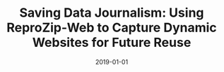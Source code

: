 ---
title: 'Saving Data Journalism: Using ReproZip-Web to Capture Dynamic Websites for Future Reuse'
collection: publications
permalink: /publication/2019-ipres-reprozip-web
excerpt: ''
date: 2019-01-01
venue: 'LIS Scholarship Archive, doi:10.31229/osf.io/khtdr'
paperurl: ''
authors: 'K. Boss, V. Steeves, R. Rampin, F. Chirigati, and B. Hoffman'
notes: '<i>Accepted for Publication</i>'
paper: 'http://dx.doi.org/10.31229/osf.io/khtdr'
---
